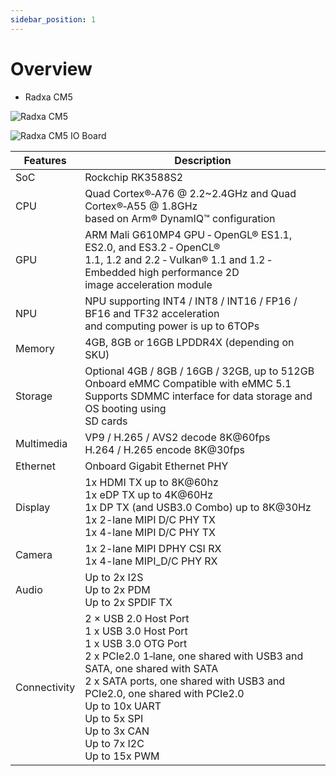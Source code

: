 ```yaml
---
sidebar_position: 1
---
```


# Overview

- Radxa CM5

![Radxa CM5](/img/cm5/cm5-overview.webp)

![Radxa CM5 IO Board](/img/cm5/cm5-io-board-overview.webp)

| Features     | Description                                                                                                                                                                                                                                                                                                                                                  |
| ------------ | ------------------------------------------------------------------------------------------------------------------------------------------------------------------------------------------------------------------------------------------------------------------------------------------------------------------------------------------------------------ |
| SoC          | Rockchip RK3588S2                                                                                                                                                                                                                                                                                                                                             |
| CPU          | Quad Cortex®‑A76 @ 2.2~2.4GHz and Quad Cortex®‑A55 @ 1.8GHz<br/>based on Arm® DynamIQ™ configuration                                                                                                                                                                                                                                                     |
| GPU          | ARM Mali G610MP4 GPU ‑ OpenGL® ES1.1, ES2.0, and ES3.2 ‑ OpenCL®<br/>1.1, 1.2 and 2.2 ‑ Vulkan® 1.1 and 1.2 ‑ Embedded high performance 2D<br/>image acceleration module                                                                                                                                                                                  |
| NPU          | NPU supporting INT4 / INT8 / INT16 / FP16 / BF16 and TF32 acceleration<br/>and computing power is up to 6TOPs                                                                                                                                                                                                                                                |
| Memory       | 4GB, 8GB or 16GB LPDDR4X (depending on SKU)                                                                                                                                                                                                                                                                                                                  |
| Storage      | Optional 4GB / 8GB / 16GB / 32GB, up to 512GB Onboard eMMC Compatible with eMMC 5.1<br />Supports SDMMC interface for data storage and OS booting using<br />SD cards                                                                                                                                                                                        |
| Multimedia   | VP9 / H.265 / AVS2 decode 8K@60fps <br /> H.264 / H.265 encode 8K@30fps                                                                                                                                                                                                                                                                                      |
| Ethernet     | Onboard Gigabit Ethernet PHY                                                                                                                                                                                                                                                                                                                                 |
| Display      | 1x HDMI TX up to 8K@60hz <br /> 1x eDP TX up to 4K@60Hz <br /> 1x DP TX (and USB3.0 Combo) up to 8K@30Hz <br /> 1x 2-lane MIPI D/C PHY TX <br /> 1x 4-lane MIPI D/C PHY TX                                                                                                                                                                                   |
| Camera       | 1x 2-lane MIPI DPHY CSI RX <br /> 1x 4-lane MIPI_D/C PHY RX                                                                                                                                                                                                                                                                                                  |
| Audio        | Up to 2x I2S <br /> Up to 2x PDM <br /> Up to 2x SPDIF TX                                                                                                                                                                                                                                                                                                    |
| Connectivity | 2 × USB 2.0 Host Port <br /> 1 x USB 3.0 Host Port <br /> 1 x USB 3.0 OTG Port <br /> 2 x PCIe2.0 1‑lane, one shared with USB3 and SATA, one shared with SATA <br /> 2 x SATA ports, one shared with USB3 and PCIe2.0, one shared with PCIe2.0 <br /> Up to 10x UART <br /> Up to 5x SPI <br /> Up to 3x CAN <br /> Up to 7x I2C <br /> Up to 15x PWM <br /> |
